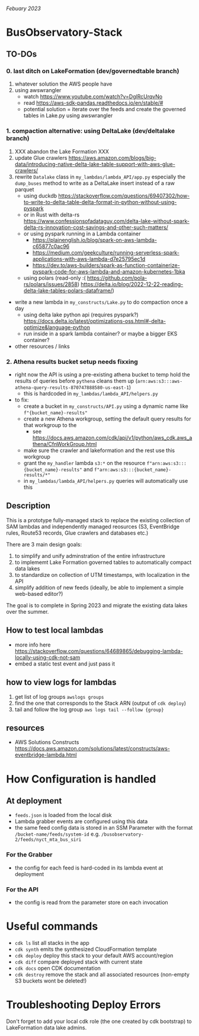 
###### Febuary 2023
# BusObservatory-Stack 

## TO-DOs

### 0. last ditch on LakeFormation  (dev/governedtable branch)

1. whatever solution the AWS people have
2. using awswrangler
    - watch  https://www.youtube.com/watch?v=DglRcUrqvNo
    - read https://aws-sdk-pandas.readthedocs.io/en/stable/#
    - potential solution = iterate over the feeds and create the governed tables in Lake.py using awswrangler


### 1. compaction alternative: using DeltaLake (dev/deltalake branch)

1. XXX abandon the Lake Formation XXX
2. update Glue crawlers https://aws.amazon.com/blogs/big-data/introducing-native-delta-lake-table-support-with-aws-glue-crawlers/
3. rewrite `Datalake` class in `my_lambdas/lambda_API/app.py` especially the `dump_buses` method to write as a DeltaLake insert instead of a raw parquet
    - using duckdb https://stackoverflow.com/questions/69407302/how-to-write-to-delta-table-delta-format-in-python-without-using-pyspark
    - or in Rust with delta-rs https://www.confessionsofadataguy.com/delta-lake-without-spark-delta-rs-innovation-cost-savings-and-other-such-matters/
    - or using pyspark running in a Lambda container
        - https://plainenglish.io/blog/spark-on-aws-lambda-c65877c0ac96
        - https://medium.com/geekculture/running-serverless-spark-applications-with-aws-lambda-d7e25795ec1d
        - https://dev.to/aws-builders/spark-as-function-containerize-pyspark-code-for-aws-lambda-and-amazon-kubernetes-1bka
    - using polars (read-only :( https://github.com/pola-rs/polars/issues/2858) https://delta.io/blog/2022-12-22-reading-delta-lake-tables-polars-dataframe/)
- write a new lambda in `my_constructs/Lake.py` to do compaction once a day
    - using delta lake python api (requires pyspark?) https://docs.delta.io/latest/optimizations-oss.html#-delta-optimize&language-python
    - run inside in a spark lambda container? or maybe a bigger EKS container?
- other resources / links


### 2. Athena results bucket setup needs fixxing
- right now the API is using a pre-existing athena bucket to temp hold the results of queries before `pythena` cleans them up (`arn:aws:s3:::aws-athena-query-results-870747888580-us-east-1`)
    - this is hardcoded in `my_lambdas/lambda_API/helpers.py`
- to fix:
    - create a bucket in `my_constructs/API.py` using a dynamic name like `f"{bucket_name}-results"`
    - create a new Athena workgroup, setting the default query results for that workgroup to the
        - see https://docs.aws.amazon.com/cdk/api/v1/python/aws_cdk.aws_athena/CfnWorkGroup.html
    - make sure the crawler and lakeformation and the rest use this workgroup
    - grant the `my_handler` lambda `s3:*` on the resource `f"arn:aws:s3:::{bucket_name}-results"` and `f"arn:aws:s3:::{bucket_name}-results/*"`
    - in `my_lambdas/lambda_API/helpers.py` queries will automatically use this


## Description
This is a prototype fully-managed stack to replace the existing collection of SAM lambdas and independently managed reosurces (S3, EventBridge rules, Route53 records, Glue crawlers and databases etc.)

There are 3 main design goals:
1. to simplify and unify adminstration of the entire infrastructure
2. to implememt Lake Formation governed tables to automatically compact data lakes
3. to standardize on collection of UTM timestamps, with localization in the API
4. simplify addition of new feeds (ideally, be able to implement a simple web-based editor?)

The goal is to complete in Spring 2023 and migrate the existing data lakes over the summer.

## How to test local lambdas
- more info here https://stackoverflow.com/questions/64689865/debugging-lambda-locally-using-cdk-not-sam
- embed a static test event and just pass it

## how to view logs for lambdas

1. get list of log groups `awslogs groups`
2. find the one that corresponds to the Stack ARN (output of `cdk deploy`)
3. tail and follow the log group `aws logs tail --follow {group}`

## resources

- AWS Solutions Constructs https://docs.aws.amazon.com/solutions/latest/constructs/aws-eventbridge-lambda.html

# How Configuration is handled

## At deployment
- `feeds.json` is loaded from the local disk
- Lambda grabber events are configured using this data
- the same feed config data is stored in an SSM Parameter with the format `/bucket-name/feeds/system-id` e.g. `/busobservatory-2/feeds/nyct_mta_bus_siri`

### For the Grabber
- the config for each feed is hard-coded in its lambda event at deployment

### For the API
- the config is read from the parameter store on each invocation


# Useful commands

 * `cdk ls`          list all stacks in the app
 * `cdk synth`       emits the synthesized CloudFormation template
 * `cdk deploy`      deploy this stack to your default AWS account/region
 * `cdk diff`        compare deployed stack with current state
 * `cdk docs`        open CDK documentation
* `cdk destroy`      remove the stack and all associated resources (non-empty S3 buckets wont be deleted!)

# Troubleshooting Deploy Errors

Don't forget to add your local cdk role (the one created by cdk bootstrap) to LakeFormation data lake admins.